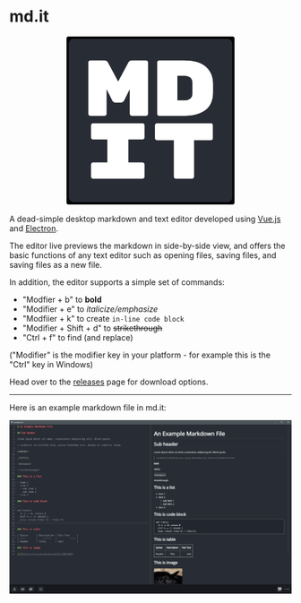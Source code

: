 # md.it

<p align="center">
  <img width="300" height="300" src="https://github.com/sharvenp/md.it/blob/main/public/icon.png?raw=true">
</p>

A dead-simple desktop markdown and text editor developed using [Vue.js](https://vuejs.org/) and [Electron](https://www.electronjs.org/).

The editor live previews the markdown in side-by-side view, and offers the basic functions of any text editor such as opening files, saving files, and saving files as a new file.

In addition, the editor supports a simple set of commands:

- "Modfier + b" to **bold**
- "Modifier + e" to _italicize/emphasize_
- "Modfiier + k" to create `in-line code block`
- "Modifier + Shift + d" to ~~strikethrough~~ 
- "Ctrl + f" to find (and replace)

("Modifier" is the modifier key in your platform - for example this is the "Ctrl" key in Windows)

Head over to the [releases](https://github.com/sharvenp/md.it/releases) page for download options.

----

Here is an example markdown file in md.it:

<img src="https://raw.githubusercontent.com/sharvenp/md.it/main/readme/demo-pic.PNG"/>
